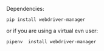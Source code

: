 Dependencies:

` pip install webdriver-manager `

or if you are using a virtual evn user:

` pipenv  install webdriver-manager `